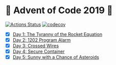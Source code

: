 # :christmas_tree: Advent of Code 2019 :christmas_tree:

[![Actions Status](https://github.com/Meemaw/aoc-2019/workflows/main/badge.svg)](https://github.com/Meemaw/aoc-2019/actions) [![codecov](https://codecov.io/gh/Meemaw/aoc-2019/branch/master/graph/badge.svg)](https://codecov.io/gh/Meemaw/aoc-2019)

- [x] [Day 1: The Tyranny of the Rocket Equation](src/day1/day1.ts)
- [x] [Day 2: 1202 Program Alarm](src/day2/day2.ts)
- [x] [Day 3: Crossed Wires](src/day3/day3.ts)
- [x] [Day 4: Secure Container](src/day4/day4.ts)
- [x] [Day 5: Sunny with a Chance of Asteroids](src/day5/day5.ts)
